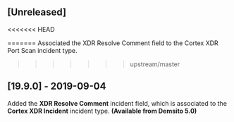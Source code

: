 ## [Unreleased]
<<<<<<< HEAD

=======
Associated the XDR Resolve Comment field to the Cortex XDR Port Scan incident type.
>>>>>>> upstream/master

## [19.9.0] - 2019-09-04
Added the **XDR Resolve Comment** incident field, which is associated to the **Cortex XDR Incident** incident type. **(Available from Demsito 5.0)**
